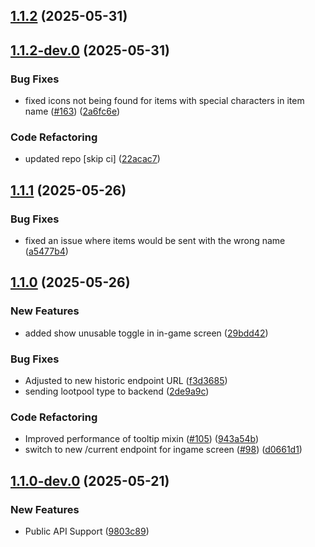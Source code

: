 ## [1.1.2](https://github.com/Wynnventory/WynnVentory_Mod/compare/v1.1.2-dev.0...v1.1.2) (2025-05-31)

## [1.1.2-dev.0](https://github.com/Wynnventory/WynnVentory_Mod/compare/v1.1.1...v1.1.2-dev.0) (2025-05-31)


### Bug Fixes

* fixed icons not being found for items with special characters in item name ([#163](https://github.com/Wynnventory/WynnVentory_Mod/issues/163)) ([2a6fc6e](https://github.com/Wynnventory/WynnVentory_Mod/commit/2a6fc6e308260b71f3ce6dcf61d856c5c8143572))


### Code Refactoring

* updated repo [skip ci] ([22acac7](https://github.com/Wynnventory/WynnVentory_Mod/commit/22acac705dc2f304fb53dfac537d9fdc5a24b254))

## [1.1.1](https://github.com/Wynnventory/WynnVentory_Mod/compare/v1.1.0...v1.1.1) (2025-05-26)


### Bug Fixes

* fixed an issue where items would be sent with the wrong name ([a5477b4](https://github.com/Wynnventory/WynnVentory_Mod/commit/a5477b4bd2659205e65fa7e87a02fc88f4805ab0))

## [1.1.0](https://github.com/Wynnventory/WynnVentory_Mod/compare/v1.1.0-dev.0...v1.1.0) (2025-05-26)


### New Features

* added show unusable toggle in in-game screen ([29bdd42](https://github.com/Wynnventory/WynnVentory_Mod/commit/29bdd42a359ffb80621addd39c54e101bbadc670))


### Bug Fixes

* Adjusted to new historic endpoint URL ([f3d3685](https://github.com/Wynnventory/WynnVentory_Mod/commit/f3d3685384ee5fff54d38804a25bd36b83c571ab))
* sending lootpool type to backend ([2de9a9c](https://github.com/Wynnventory/WynnVentory_Mod/commit/2de9a9c9f1e667f61ecae36e4ea83df7387cfbc8))


### Code Refactoring

* Improved performance of tooltip mixin ([#105](https://github.com/Wynnventory/WynnVentory_Mod/issues/105)) ([943a54b](https://github.com/Wynnventory/WynnVentory_Mod/commit/943a54b4e8ce6c0b3c6d90cc0cd674dd5e9020ed))
* switch to new /current endpoint for ingame screen ([#98](https://github.com/Wynnventory/WynnVentory_Mod/issues/98)) ([d0661d1](https://github.com/Wynnventory/WynnVentory_Mod/commit/d0661d1aa654525fc27b319fbf7adb8281ddcc5c))

## [1.1.0-dev.0](https://github.com/Wynnventory/WynnVentory_Mod/compare/v1.0.1...v1.1.0-dev.0) (2025-05-21)


### New Features

* Public API Support ([9803c89](https://github.com/Wynnventory/WynnVentory_Mod/commit/9803c899ee7e79174401358f0a7a2f26fe693ced))


